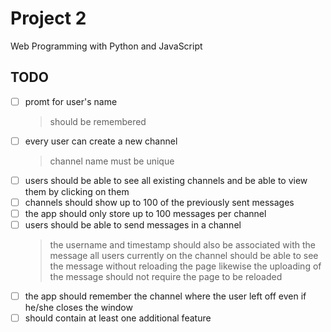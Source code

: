 # Project 2

Web Programming with Python and JavaScript
## TODO

* [ ] promt for user's name 
    > should be remembered
* [ ] every user can create a new channel
    > channel name must be unique
* [ ] users should be able to see all existing channels and be able to view them by clicking on them
* [ ] channels should show up to 100 of the previously sent messages
* [ ] the app should only store up to 100 messages per channel
* [ ] users should be able to send messages in a channel
    > the username and timestamp should also be associated with the message
    > all users currently on the channel should be able to see the message without reloading the page
    > likewise the uploading of the message should not require the page to be reloaded
* [ ] the app should remember the channel where the user left off even if he/she closes the window
* [ ] should contain at least one additional feature

